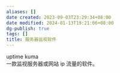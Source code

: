 ```yaml
---
aliases: []
date created: 2023-09-03T23:29:34+08:00
date modified: 2024-01-13T19:21:06+08:00
dg-publish: true
tags: []
title: 服务器监视软件
---
```


uptime kuma  
一款监视服务器或网站 ip 流量的软件。